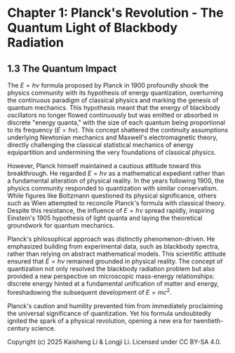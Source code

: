 # Chapter 1: Planck's Revolution - The Quantum Light of Blackbody Radiation

## 1.3 The Quantum Impact

The $E = h\nu$ formula proposed by Planck in 1900 profoundly shook the physics community with its hypothesis of energy quantization, overturning the continuous paradigm of classical physics and marking the genesis of quantum mechanics. This hypothesis meant that the energy of blackbody oscillators no longer flowed continuously but was emitted or absorbed in discrete "energy quanta," with the size of each quantum being proportional to its frequency ($E = h\nu$). This concept shattered the continuity assumptions underlying Newtonian mechanics and Maxwell's electromagnetic theory, directly challenging the classical statistical mechanics of energy equipartition and undermining the very foundations of classical physics.

However, Planck himself maintained a cautious attitude toward this breakthrough. He regarded $E = h\nu$ as a mathematical expedient rather than a fundamental alteration of physical reality. In the years following 1900, the physics community responded to quantization with similar conservatism. While figures like Boltzmann questioned its physical significance, others such as Wien attempted to reconcile Planck's formula with classical theory. Despite this resistance, the influence of $E = h\nu$ spread rapidly, inspiring Einstein's 1905 hypothesis of light quanta and laying the theoretical groundwork for quantum mechanics.

Planck's philosophical approach was distinctly phenomenon-driven. He emphasized building from experimental data, such as blackbody spectra, rather than relying on abstract mathematical models. This scientific attitude ensured that $E = h\nu$ remained grounded in physical reality. The concept of quantization not only resolved the blackbody radiation problem but also provided a new perspective on microscopic mass-energy relationships: discrete energy hinted at a fundamental unification of matter and energy, foreshadowing the subsequent development of $E = mc^2$.

Planck's caution and humility prevented him from immediately proclaiming the universal significance of quantization. Yet his formula undoubtedly ignited the spark of a physical revolution, opening a new era for twentieth-century science.

Copyright (c) 2025 Kaisheng Li & Longji Li. Licensed under CC BY-SA 4.0.

